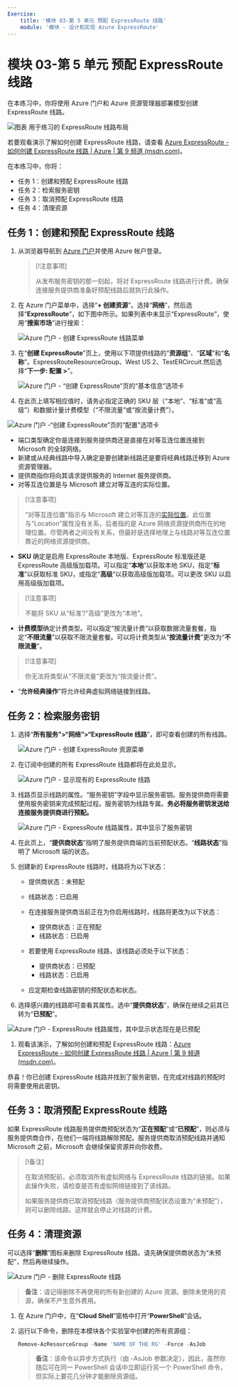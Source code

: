 ```yaml
---
Exercise:
    title: '模块 03-第 5 单元 预配 ExpressRoute 线路'
    module: '模块 - 设计和实现 Azure ExpressRoute'
---
```

# 模块 03-第 5 单元 预配 ExpressRoute 线路

在本练习中，你将使用 Azure 门户和 Azure 资源管理器部署模型创建 ExpressRoute 线路。 

![图表 用于练习的 ExpressRoute 线路布局](../media/environment-diagram.png)

若要观看演示了解如何创建 ExpressRoute 线路，请查看 [Azure ExpressRoute - 如何创建 ExpressRoute 线路 | Azure | 第 9 频道 (msdn.com)](https://channel9.msdn.com/Blogs/Azure/Azure-ExpressRoute-How-to-create-an-ExpressRoute-circuit?term=ExpressRoute&lang-en=true&pageSize=15&skip=15)。


在本练习中，你将：

+ 任务 1：创建和预配 ExpressRoute 线路
+ 任务 2：检索服务密钥
+ 任务 3：取消预配 ExpressRoute 线路
+ 任务 4：清理资源


## 任务 1：创建和预配 ExpressRoute 线路

 

1. 从浏览器导航到 [Azure 门户](https://portal.azure.com/)并使用 Azure 帐户登录。

   > [!注意事项] 
   >
   > 从发布服务密钥的那一刻起，将对 ExpressRoute 线路进行计费。确保连接服务提供商准备好预配线路后就执行此操作。

2. 在 Azure 门户菜单中，选择“**+ 创建资源**”。选择“**网络**”，然后选择“**ExpressRoute**”，如下图中所示。如果列表中未显示“ExpressRoute”，使用“**搜索市场**”进行搜索：

   ![Azure 门户 - 创建 ExpressRoute 线路菜单](../media/create-expressroute-circuit-menu.png)

3. 在“**创建 ExpressRoute**”页上，使用以下项提供线路的“**资源组**”、“**区域**”和“**名称**”。ExpressRouteResourceGroup、West US 2、TestERCircuit.然后选择“**下一步: 配置 >**”。

   ![Azure 门户 - “创建 ExpressRoute”页的“基本信息”选项卡](../media/expressroute-create-basic.png)

4. 在此页上填写相应值时，请务必指定正确的 SKU 层（“本地”、“标准”或“高级”）和数据计量计费模型（“不限流量”或“按流量计费”）。

![Azure 门户 -“创建 ExpressRoute”页的“配置”选项卡](../media/expressroute-create-configuration.png)

 

- 端口类型确定你是连接到服务提供商还是直接在对等互连位置连接到 Microsoft 的全球网络。
- 新建或从经典线路中导入确定是要创建新线路还是要将经典线路迁移到 Azure 资源管理器。
- 提供商指你将向其请求提供服务的 Internet 服务提供商。
- 对等互连位置是与 Microsoft 建立对等互连的实际位置。

> [!注意事项]
>
> “对等互连位置”指示与 Microsoft 建立对等互连的[实际位置](https://docs.microsoft.com/zh-cn/azure/expressroute/expressroute-locations)。此位置与“Location”属性没有关系，后者指的是 Azure 网络资源提供商所在的地理位置。尽管两者之间没有关系，但最好是选择地理上与线路对等互连位置靠近的网络资源提供商。

- **SKU** 确定是启用 ExpressRoute 本地版、ExpressRoute 标准版还是 ExpressRoute 高级版加载项。可以指定“**本地**”以获取本地 SKU，指定“**标准**”以获取标准 SKU，或指定“**高级**”以获取高级版加载项。可以更改 SKU 以启用高级版加载项。

> [!注意事项]
>
> 不能将 SKU 从“标准”/“高级”更改为“本地”。

- **计费模型**确定计费类型。可以指定“按流量计费”以获取数据流量套餐，指定“**不限流量**”以获取不限流量套餐。可以将计费类型从“**按流量计费**”更改为“**不限流量**”。

> [!注意事项]
>
> 你无法将类型从“不限流量”更改为“按流量计费”。

- “**允许经典操作**”将允许经典虚拟网络链接到线路。

## 任务 2：检索服务密钥
 

1. 选择“**所有服务”>“网络”>“ExpressRoute 线路**”，即可查看创建的所有线路。

   ![Azure 门户 - 创建 ExpressRoute 资源菜单](../media/expressroute-circuit-menu.png)

2. 在订阅中创建的所有 ExpressRoute 线路都将在此处显示。 

   ![Azure 门户 - 显示现有的 ExpressRoute 线路](../media/expressroute-circuit-list.png)

3. 线路页显示线路的属性。“服务密钥”字段中显示服务密钥。服务提供商将需要使用服务密钥来完成预配过程。服务密钥为线路专属。**务必将服务密钥发送给连接服务提供商进行预配。**

   ![Azure 门户 - ExpressRoute 线路属性，其中显示了服务密钥](../media/expressroute-circuit-overview.png)

4. 在此页上，“**提供商状态**”指明了服务提供商端的当前预配状态。“**线路状态**”指明了 Microsoft 端的状态。 

5. 创建新的 ExpressRoute 线路时，线路将为以下状态：

   - 提供商状态：未预配
   - 线路状态：已启用



   - 在连接服务提供商当前正在为你启用线路时，线路将更改为以下状态：
     - 提供商状态：正在预配
     - 线路状态：已启用
   - 若要使用 ExpressRoute 线路，该线路必须处于以下状态：
     - 提供商状态：已预配
     - 线路状态：已启用
   - 应定期检查线路密钥的预配状态和状态。

6. 选择感兴趣的线路即可查看其属性。选中“**提供商状态**”，确保在继续之前其已转为“**已预配**”。

![Azure 门户 - ExpressRoute 线路属性，其中显示状态现在是已预配](../media/provisioned.png)

 
1. 观看该演示，了解如何创建和预配 ExpressRoute 线路：[Azure ExpressRoute - 如何创建 ExpressRoute 线路 | Azure | 第 9 频道 (msdn.com)](https://channel9.msdn.com/Blogs/Azure/Azure-ExpressRoute-How-to-create-an-ExpressRoute-circuit?term=ExpressRoute&lang-en=true&pageSize=15&skip=15)。 

恭喜！你已创建 ExpressRoute 线路并找到了服务密钥，在完成对线路的预配时将需要使用此密钥。

## 任务 3：取消预配 ExpressRoute 线路

如果 ExpressRoute 线路服务提供商预配状态为“**正在预配**”或“**已预配**”，则必须与服务提供商合作，在他们一端将线路解除预配。服务提供商取消预配线路并通知 Microsoft 之前，Microsoft 会继续保留资源并向你收费。

> [!备注]
>
> 在取消预配前，必须取消所有虚拟网络与 ExpressRoute 线路的链接。如果此操作失败，请检查是否有虚拟网络链接到了该线路。
>
> 如果服务提供商已取消预配线路（服务提供商预配状态设置为“未预配”），则可以删除线路。这样就会停止对线路的计费。

## 任务 4：清理资源

可以选择“**删除**”图标来删除 ExpressRoute 线路。请先确保提供商状态为“未预配”，然后再继续操作。

![Azure 门户 - 删除 ExpressRoute 线路](../media/expressroute-circuit-delete.png)


   >**备注**：请记得删除不再使用的所有新创建的 Azure 资源。删除未使用的资源，确保不产生意外费用。

1. 在 Azure 门户中，在“**Cloud Shell**”窗格中打开“**PowerShell**”会话。

1. 运行以下命令，删除在本模块各个实验室中创建的所有资源组：

   ```powershell
   Remove-AzResourceGroup -Name 'NAME OF THE RG' -Force -AsJob
   ```
   >**备注**：该命令以异步方式执行（由 -AsJob 参数决定），因此，虽然你随后可在同一 PowerShell 会话中立即运行另一个 PowerShell 命令，但实际上要花几分钟才能删除资源组。


